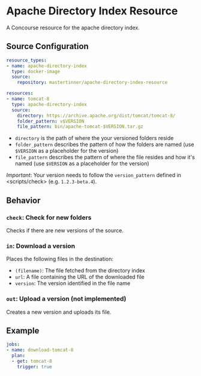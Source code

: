 # Apache Directory Index Resource

A Concourse resource for the apache directory index.

## Source Configuration

```yaml
resource_types:
- name: apache-directory-index
  type: docker-image
  source:
    repository: mastertinner/apache-directory-index-resource

resources:
- name: tomcat-8
  type: apache-directory-index
  source:
    directory: https://archive.apache.org/dist/tomcat/tomcat-8/
    folder_pattern: v$VERSION
    file_pattern: bin/apache-tomcat-$VERSION.tar.gz
```

* `directory` is the path of where the your versioned folders reside
* `folder_pattern` describes the pattern of how the folders are named (use `$VERSION` as a placeholder for the version)
* `file_pattern` describes the pattern of where the file resides and how it's named (use `$VERSION` as a placeholder for the version)

*Important*: Your version needs to follow the `version_pattern` defined in <scripts/check> (e.g. `1.2.3-beta.4`).

## Behavior

### `check`: Check for new folders

Checks if there are new versions of the source.

### `in`: Download a version

Places the following files in the destination:

* `(filename)`: The file fetched from the directory index
* `url`: A file containing the URL of the downloaded file
* `version`: The version identified in the file name

### `out`: Upload a version (not implemented)

Creates a new version and uploads its file.

## Example

```yaml
jobs:
- name: download-tomcat-8
  plan:
  - get: tomcat-8
    trigger: true
```

